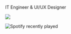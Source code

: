 IT Engineer & UI/UX Designer

![](https://skillicons.dev/icons?i=typescript,python,rust)

![Spotify recently played](https://spotify-recently-played-readme.vercel.app/api?user=21hjina3d6m43a6rsoba7vjqy&unique={true|1|on|yes})
